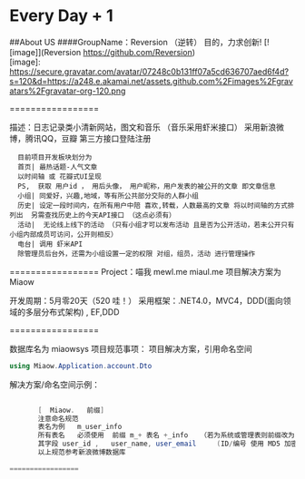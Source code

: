 Every Day + 1
=================

##About US
####GroupName：Reversion （逆转） 目的，力求创新!
[![image]](Reversion https://github.com/Reversion)  
[image]: https://secure.gravatar.com/avatar/07248c0b131ff07a5cd636707aed6f4d?s=120&d=https://a248.e.akamai.net/assets.github.com%2Fimages%2Fgravatars%2Fgravatar-org-120.png

=================

描述：日志记录类小清新网站，图文和音乐 （音乐采用虾米接口）
      采用新浪微博，腾讯QQ，豆瓣 第三方接口登陆注册  
          
      目前项目开发板块划分为
      首页| 最热话题-人气文章
      以时间轴 或 花瓣式UI呈现   
      PS,  获取 用户id ， 用后头像， 用户昵称，用户发表的被公开的文章 即文章信息
      小组| 同爱好，兴趣,地域，等有所公共部分交际的人群小组     
      历史| 设定一段时间内，在所有用户中陪 喜欢,转载，人数最高的文章 将以时间轴的方式排列出  另需查找历史上的今天API接口 （这点必须有）
      活动|  无论线上线下的活动 （只有小组才可以发布活动 且是否为公开活动，若未公开只有小组内部成员可访问，公开则相反）
      电台| 调用 虾米API
      除管理员后台外，还需为小组设置一定的权限 对组，组员，活动 进行管理操作
     

=================
Project：喵我  mewl.me
               miaul.me
               项目解决方案为 Miaow



开发周期：5月零20天（520 哇！）
采用框架：.NET4.0，MVC4，DDD(面向领域的多层分布式架构) , EF,DDD 

=================


数据库名为  miaowsys 
项目规范事项：
       项目解决方案，引用命名空间  
```C#
using Miaow.Application.account.Dto
```
解决方案/命名空间示例：
```C#
       
       [  Miaow.   前缀]
       注意命名规范 
       表名为例   m_user_info   
       所有表名   必须使用  前缀 m_+ 表名 +_info   （若为系统或管理表则前缀改为 sys_）
       其字段 user_id ,   user_name, user_email     (ID/编号 使用 MD5 加密程序)
       以上规范参考新浪微博数据库

=================      

